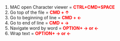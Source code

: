 <ol>
<li> MAC open Character viewer = <span style="color: red;"><b>CTRL+CMD+SPACE</b></span></li>
<li> Go top of the file = <span style="color: red;"><b>CMD + ↑ </b></span></li>
<li> Go to beginning of line = <span style="color: red;"><b>CMD + ← </b></span></li>
<li> Go to end of line = <span style="color: red;"><b>CMD + → </b></span></li>
<li> Navigate word by word = <span style="color: red;"><b>OPTION+ → or ← </b></span></li>
<li> Wrap text = <span style="color: red;"><b>OPTION+ → or ← </b></span></li>
</ol>
